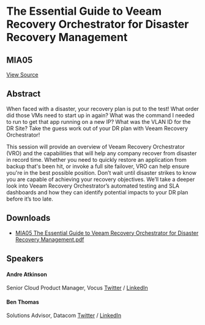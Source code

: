 # The Essential Guide to Veeam Recovery Orchestrator for Disaster Recovery Management
## MIA05
[View Source](https://connect.veeam.com/flow/veeam/veeamon2023/attendeeportal/page/sessioncatalog/session/1678314160949001b00p)

## Abstract
When faced with a disaster, your recovery plan is put to the test! What order did those VMs need to start up in again? What was the command I needed to run to get that app running on a new IP? What was the VLAN ID for the DR Site? Take the guess work out of your DR plan with Veeam Recovery Orchestrator!

This session will provide an overview of Veeam Recovery Orchestrator (VRO) and the capabilities that will help any company recover from disaster in record time. Whether you need to quickly restore an application from backup that's been hit, or invoke a full site failover, VRO can help ensure you're in the best possible position. Don’t wait until disaster strikes to know you are capable of achieving your recovery objectives. We’ll take a deeper look into Veeam Recovery Orchestrator’s automated testing and SLA dashboards and how they can identify potential impacts to your DR plan before it’s too late. 


## Downloads
- [MIA05 The Essential Guide to Veeam Recovery Orchestrator for Disaster Recovery Management.pdf](<./files/MIA05 The Essential Guide to Veeam Recovery Orchestrator for Disaster Recovery Management.pdf>)

## Speakers
#### Andre Atkinson
Senior Cloud Product Manager, Vocus
[Twitter](https://twitter.com/Lifes_Backup) / [LinkedIn](https://www.linkedin.com/in/andreatkinson/)
#### Ben Thomas
Solutions Advisor, Datacom
[Twitter](https://twitter.com/NZ_BenThomas) / [LinkedIn](https://www.linkedin.com/in/ben-thomas-nz/)